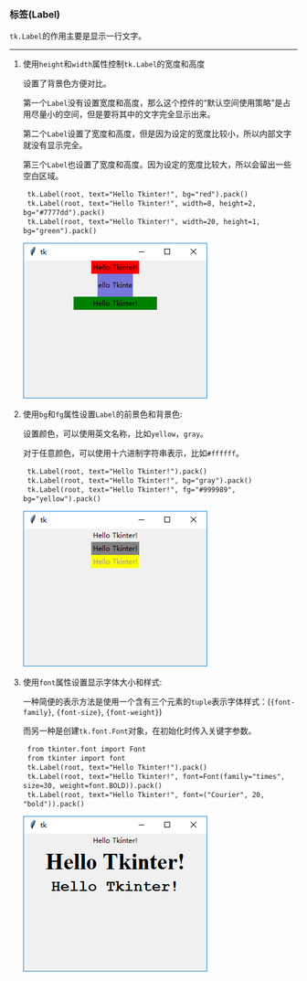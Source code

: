 ### 标签(Label)

`tk.Label`的作用主要是显示一行文字。

---------------------------
1. 使用`height`和`width`属性控制`tk.Label`的宽度和高度

    设置了背景色方便对比。
    
    第一个`Label`没有设置宽度和高度，那么这个控件的“默认空间使用策略”是占用尽量小的空间，但是要将其中的文字完全显示出来。
    
    第二个`Label`设置了宽度和高度，但是因为设定的宽度比较小，所以内部文字就没有显示完全。
    
    第三个`Label`也设置了宽度和高度。因为设定的宽度比较大，所以会留出一些空白区域。

        tk.Label(root, text="Hello Tkinter!", bg="red").pack()
        tk.Label(root, text="Hello Tkinter!", width=8, height=2, bg="#7777dd").pack()
        tk.Label(root, text="Hello Tkinter!", width=20, height=1, bg="green").pack()
        
    ![](static/24596b1c9f68b9ed79fc45ca9dbfacd5.png)
    
2. 使用`bg`和`fg`属性设置`Label`的前景色和背景色:

    设置颜色，可以使用英文名称，比如`yellow`，`gray`。
    
    对于任意颜色，可以使用十六进制字符串表示，比如`#ffffff`。
    
        tk.Label(root, text="Hello Tkinter!").pack()
        tk.Label(root, text="Hello Tkinter!", bg="gray").pack()
        tk.Label(root, text="Hello Tkinter!", fg="#999989", bg="yellow").pack()

    ![](static/c5699c2452b7536092540a17a7149473.png)
    
3. 使用`font`属性设置显示字体大小和样式:
    
    一种简便的表示方法是使用一个含有三个元素的`tuple`表示字体样式：(`{font-family}`, `{font-size}`, `{font-weight}`)
    
    而另一种是创建`tk.font.Font`对象，在初始化时传入关键字参数。
    
        from tkinter.font import Font
        from tkinter import font
        tk.Label(root, text="Hello Tkinter!").pack()
        tk.Label(root, text="Hello Tkinter!", font=Font(family="times", size=30, weight=font.BOLD)).pack()
        tk.Label(root, text="Hello Tkinter!", font=("Courier", 20, "bold")).pack()
    
    ![](static/21330a6bcbe5bb1dbcf1105ee2d30192.png)
     
    
   